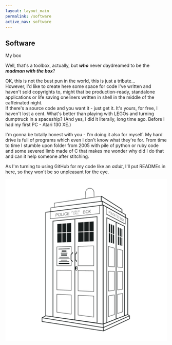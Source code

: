```yaml
---
layout: layout_main
permalink: /software
active_nav: software
---
```


<section>
  <div class="container">
    <div class="row mt-5">
      <div class="col-lg-6">
        <h2 class="heading">Software</h2>
        <p class="lead">My box</p>
        <p>
          Well, that's a toolbox, actually, but <b><i>who</i></b> never daydreamed to be the <b><i>madman with the box</i></b>?
        </p>
        <p>
          OK, this is not the bust pun in the world, this is just a tribute...
          <br>However, I'd like to create here some space for code I've written and haven't sold copyrights to, might that be production-ready, standalone applications or life saving oneliners written in shell in the middle of the caffeinated night.
          <br>If there's a source code and you want it - just get it. It's yours, for free, I haven't lost a cent. What's better than playing with LEGOs and turning dumptruck in a spaceship? (And yes, I did it literally, long time ago. Before I had my first PC - Atari 130 XE.)
        </p>
        <p>
          I'm gonna be totally honest with you - I'm doing it also for myself. My hard drive is full of programs which even I don't know what they're for. From time to time I stumble upon folder from 2005 with pile of python or ruby code and some severed limb made of C that makes me wonder why did I do that and can it help someone after stitching.
        </p>
        <p>
          As I'm turning to using GitHub for my code like an <i>adult</i>, I'll put READMEs in here, so they won't be so unpleasant for the eye.
        </p>
      </div>
      <div class="col-lg-5 mx-auto">
        <p><img src="/assets/images/tardis_512.png" alt="Tardis clipart from clipartbest.com, color-shifted" class="img-fluid rounded-circle"></p>
      </div>
    </div>
  </div>
</section>
